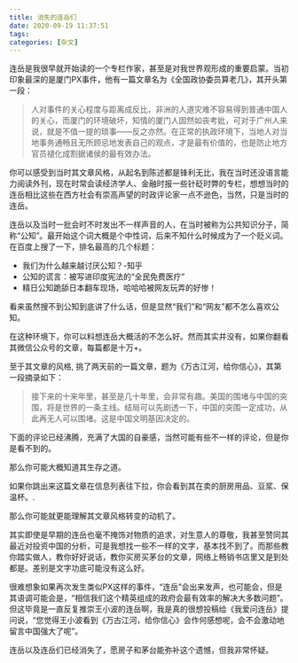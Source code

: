 ```yaml
---
title: 消失的连岳们
date: 2020-09-19 11:37:51
tags:
categories: [杂文]
---
```


连岳是我很早就开始读的一个专栏作家，甚至是对我世界观形成的重要启蒙。当初印象最深的是厦门PX事件，他有一篇文章名为《全国政协委员算老几》，其开头第一段：



> 人对事件的关心程度与距离成反比，非洲的人道灾难不容易得到普通中国人的关心，而厦门的环境破坏，知情的厦门人固然如丧考妣，可对于广州人来说，就是不值一提的琐事——反之亦然。在正常的执政环境下，当地人对当地事务通畅且无所顾忌地发表自己的观点，才是最有价值的，也是防止地方官员褪化成割据诸侯的最有效办法。

你可以感受到当时其文章风格，从起名到陈述都是锋利无比，我在当时还没语言能力阅读外刊，现在时常会读经济学人、金融时报一些针砭时弊的专栏，想想当时的连岳相比这些在西方社会有崇高声望的时政评论家一点不逊色，当然，只是当时的连岳。

<!--more-->

连岳以及当时一批会时不时发出不一样声音的人，在当时被称为公共知识分子，简称“公知”。最开始这个词大概是个中性词，后来不知什么时候成为了一个贬义词。在百度上搜了一下，排名最高的几个标题：

* 我们为什么越来越讨厌公知？-知乎
* 公知的谎言：被写进印度宪法的“全民免费医疗”
* 精日公知跪舔日本翻车现场，哈哈哈被网友玩弄的好惨！

看来虽然搜不到公知到底讲了什么话，但是显然“我们”和“网友”都不怎么喜欢公知。

在这种环境下，你可以料想连岳大概活的不怎么好。然而其实并没有，如果你翻看其微信公众号的文章，每篇都是十万+。

至于其文章的风格, 挑了两天前的一篇文章，题为《万古江河，给你信心》，其第一段摘录如下：

> 接下来的十来年里，甚至是几十年里，会非常有趣。美国的围堵与中国的突围，将是世界的一条主线。结局可以先剧透一下，中国的突围一定成功，从此再无人可以围堵。这是中国文明基因决定的。

下面的评论已经沸腾，充满了大国的自豪感，当然可能有些不一样的评论，但是你是看不到的。

那么你可能大概知道其生存之道。

如果你跳出来这篇文章在信息列表往下拉，你会看到其在卖的厨房用品、豆浆、保温杯。.

那么你可能就更能理解其文章风格转变的动机了。

其实即使是早期的连岳也毫不掩饰对物质的追求，对生意人的尊敬，我甚至赞同其最近对投资中国的分析，可是我想找一些不一样的文字，基本找不到了。而那些教你踏实做人，教你好好说话，教你买房买茅台的文章，网络上畅销书店里又是到处都是。差别是文字功底可能没有这么好。

很难想象如果再次发生类似PX这样的事件，“连岳”会出来发声，也可能会，但是其语调可能会是，“相信我们这个精英组成的政府会最有效率的解决大多数问题”。 但这毕竟是一直反复推崇王小波的连岳啊，我是真的很想投稿给《我爱问连岳》提问说，“您觉得王小波看到《万古江河，给你信心》会作何感想呢，会不会激动地留言中国强大了呢”。

连岳以及连岳们已经消失了，愿房子和茅台能弥补这个遗憾，但我非常怀疑。
